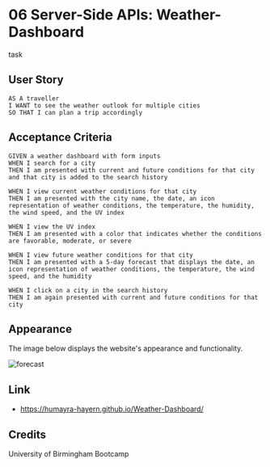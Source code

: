 # 06 Server-Side APIs: Weather-Dashboard
task


## User Story
```
AS A traveller
I WANT to see the weather outlook for multiple cities
SO THAT I can plan a trip accordingly
```

## Acceptance Criteria
```
GIVEN a weather dashboard with form inputs
WHEN I search for a city
THEN I am presented with current and future conditions for that city and that city is added to the search history

WHEN I view current weather conditions for that city
THEN I am presented with the city name, the date, an icon representation of weather conditions, the temperature, the humidity, the wind speed, and the UV index

WHEN I view the UV index
THEN I am presented with a color that indicates whether the conditions are favorable, moderate, or severe

WHEN I view future weather conditions for that city
THEN I am presented with a 5-day forecast that displays the date, an icon representation of weather conditions, the temperature, the wind speed, and the humidity

WHEN I click on a city in the search history
THEN I am again presented with current and future conditions for that city
```

## Appearance
The image below displays the website's appearance and functionality.

![forecast](https://user-images.githubusercontent.com/95111780/170735628-f1d0e71f-a8c0-4deb-9fdf-bb17e7a21eeb.PNG)

## Link
* https://humayra-hayern.github.io/Weather-Dashboard/

## Credits
University of Birmingham Bootcamp
